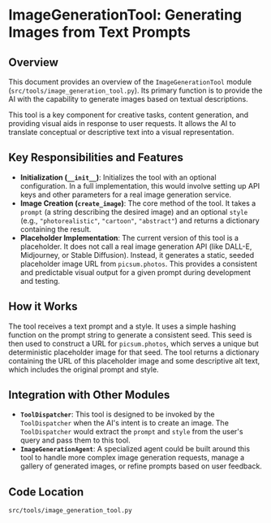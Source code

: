 # ImageGenerationTool: Generating Images from Text Prompts

## Overview

This document provides an overview of the `ImageGenerationTool` module (`src/tools/image_generation_tool.py`). Its primary function is to provide the AI with the capability to generate images based on textual descriptions.

This tool is a key component for creative tasks, content generation, and providing visual aids in response to user requests. It allows the AI to translate conceptual or descriptive text into a visual representation.

## Key Responsibilities and Features

*   **Initialization (`__init__`)**: Initializes the tool with an optional configuration. In a full implementation, this would involve setting up API keys and other parameters for a real image generation service.
*   **Image Creation (`create_image`)**: The core method of the tool. It takes a `prompt` (a string describing the desired image) and an optional `style` (e.g., `"photorealistic"`, `"cartoon"`, `"abstract"`) and returns a dictionary containing the result.
*   **Placeholder Implementation**: The current version of this tool is a placeholder. It does not call a real image generation API (like DALL-E, Midjourney, or Stable Diffusion). Instead, it generates a static, seeded placeholder image URL from `picsum.photos`. This provides a consistent and predictable visual output for a given prompt during development and testing.

## How it Works

The tool receives a text prompt and a style. It uses a simple hashing function on the prompt string to generate a consistent seed. This seed is then used to construct a URL for `picsum.photos`, which serves a unique but deterministic placeholder image for that seed. The tool returns a dictionary containing the URL of this placeholder image and some descriptive alt text, which includes the original prompt and style.

## Integration with Other Modules

*   **`ToolDispatcher`**: This tool is designed to be invoked by the `ToolDispatcher` when the AI's intent is to create an image. The `ToolDispatcher` would extract the `prompt` and `style` from the user's query and pass them to this tool.
*   **`ImageGenerationAgent`**: A specialized agent could be built around this tool to handle more complex image generation requests, manage a gallery of generated images, or refine prompts based on user feedback.

## Code Location

`src/tools/image_generation_tool.py`